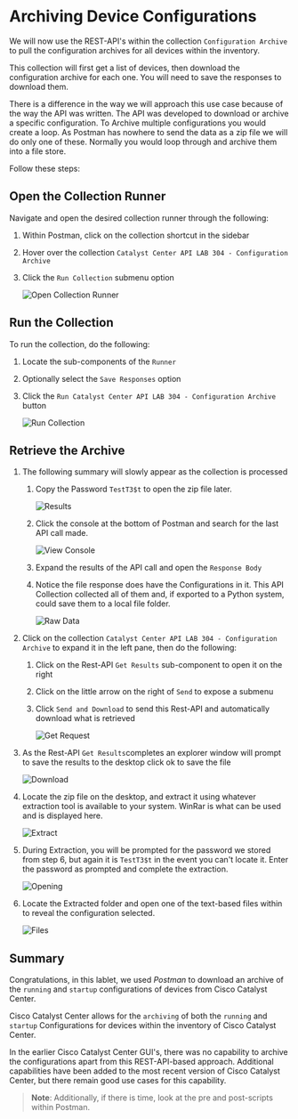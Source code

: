 # Archiving Device Configurations

We will now use the REST-API's within the collection `Configuration Archive` to pull the configuration archives for all devices within the inventory. 

This collection will first get a list of devices, then download the configuration archive for each one. You will need to save the responses to download them.

There is a difference in the way we will approach this use case because of the way the API was written. The API was developed to download or archive a specific configuration. To Archive multiple configurations you would create a loop. As Postman has nowhere to send the data as a zip file we will do only one of these. Normally you would loop through and archive them into a file store.

Follow these steps:

## Open the Collection Runner

Navigate and open the desired collection runner through the following:

   1. Within Postman, click on the collection shortcut in the sidebar
   2. Hover over the collection `Catalyst Center API LAB 304 - Configuration Archive`
   3. Click the `Run Collection` submenu option

      ![Open Collection Runner](./assets/Postman-Collection-ConfigArchive.png?raw=true)

## Run the Collection

To run the collection, do the following:

   1. Locate the sub-components of the `Runner`
   2. Optionally select the `Save Responses` option
   3. Click  the `Run Catalyst Center API LAB 304 - Configuration Archive` button

      ![Run Collection](./assets/Postman-Collection-ConfigArchive-Runner.png?raw=true)

## Retrieve the Archive

1. The following summary will slowly appear as the collection is processed

   1. Copy the Password `TestT3$t` to open the zip file later.
 
      ![Results](./assets/Postman-Collection-ConfigArchive-Summary.png?raw=true)
 
   2. Click the console at the bottom of Postman and search for the last API call made.

      ![View Console](./assets/Postman-Collection-ConfigArchive-Console.png?raw=true)

   3. Expand the results of the API call and open the `Response Body`
   4. Notice the file response does have the Configurations in it. This API Collection collected all of them and, if exported to a Python system, could save them to a local file folder.

      ![Raw Data](./assets/Postman-Collection-ConfigArchive-Console-Results.png?raw=true)

2. Click on the collection `Catalyst Center API LAB 304 - Configuration Archive` to expand it in the left pane, then do the following:

   1. Click on the Rest-API `Get Results` sub-component to open it on the right
   2. Click on the little arrow on the right of `Send` to expose a submenu
   3. Click `Send and Download` to send this Rest-API and automatically download what is retrieved

      ![Get Request](./assets/Postman-Collection-ConfigArchive-ResultsAPI.png?raw=true)

3. As the Rest-API `Get Results`completes an explorer window will prompt to save the results to the desktop click ok to save the file

   ![Download](./assets/Postman-Collection-ConfigArchive-ResultsAPI-Send.png?raw=true)

4. Locate the zip file on the desktop, and extract it using whatever extraction tool is available to your system. WinRar is what can be used and is displayed here.

   ![Extract](./assets/Postman-Collection-ConfigArchive-Extract.png?raw=true)

5. During Extraction, you will be prompted for the password we stored from step 6, but again it is `TestT3$t` in the event you can't locate it. Enter the password as prompted and complete the extraction.

   ![Opening](./assets/Postman-Collection-ConfigArchive-Pwd.png?raw=true)

6. Locate the Extracted folder and open one of the text-based files within to reveal the configuration selected.

   ![Files](./assets/Postman-Collection-ConfigArchive-Verify.png?raw=true)

## Summary

Congratulations, in this lablet, we used *Postman* to download an archive of the `running` and `startup` configurations of devices from Cisco Catalyst Center. 

Cisco Catalyst Center allows for the `archiving` of both the `running` and `startup` Configurations for devices within the inventory of Cisco Catalyst Center. 

In the earlier Cisco Catalyst Center GUI's, there was no capability to archive the configurations apart from this REST-API-based approach. Additional capabilities have been added to the most recent version of Cisco Catalyst Center, but there remain good use cases for this capability.

> **Note**: Additionally, if there is time, look at the pre and post-scripts within Postman.
